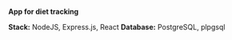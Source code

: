 <b>App for diet tracking</b>

<b>Stack:</b> NodeJS, Express.js, React
<b>Database:</b> PostgreSQL, plpgsql